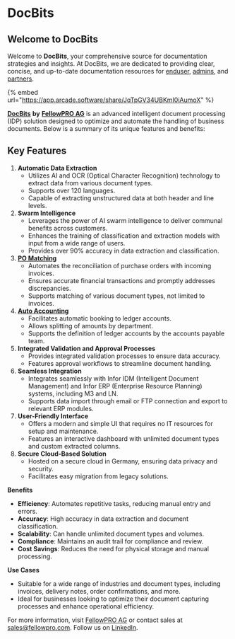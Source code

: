 # DocBits

## Welcome to DocBits

Welcome to **DocBits**, your comprehensive source for documentation strategies and insights. At DocBits, we are dedicated to providing clear, concise, and up-to-date documentation resources for [enduser](readme-1/), [admins](admin-section/), and [partners](partner-section.md).



{% embed url="https://app.arcade.software/share/JqTpGV34UBKmI0iAumoX" %}

[**DocBits**](https://www.docbits.com) **by** [**FellowPRO AG**](https://www.fellowpro.com) is an advanced intelligent document processing (IDP) solution designed to optimize and automate the handling of business documents. Below is a summary of its unique features and benefits:

## **Key Features**

1. **Automatic Data Extraction**
   * Utilizes AI and OCR (Optical Character Recognition) technology to extract data from various document types.
   * Supports over 120 languages.
   * Capable of extracting unstructured data at both header and line levels.
2. **Swarm Intelligence**
   * Leverages the power of AI swarm intelligence to deliver communal benefits across customers.
   * Enhances the training of classification and extraction models with input from a wide range of users.
   * Provides over 90% accuracy in data extraction and classification.
3. [**PO Matching**](readme-1/purchase-order-matching/)
   * Automates the reconciliation of purchase orders with incoming invoices.
   * Ensures accurate financial transactions and promptly addresses discrepancies.
   * Supports matching of various document types, not limited to invoices.
4. [**Auto Accounting**](readme-1/accounting-for-cost-invoice-and-indirect-sales.md)
   * Facilitates automatic booking to ledger accounts.
   * Allows splitting of amounts by department.
   * Supports the definition of ledger accounts by the accounts payable team.
5. **Integrated Validation and Approval Processes**
   * Provides integrated validation processes to ensure data accuracy.
   * Features approval workflows to streamline document handling.
6. **Seamless Integration**
   * Integrates seamlessly with Infor IDM (Intelligent Document Management) and Infor ERP (Enterprise Resource Planning) systems, including M3 and LN.
   * Supports data import through email or FTP connection and export to relevant ERP modules.
7. **User-Friendly Interface**
   * Offers a modern and simple UI that requires no IT resources for setup and maintenance.
   * Features an interactive dashboard with unlimited document types and custom extracted columns.
8. **Secure Cloud-Based Solution**
   * Hosted on a secure cloud in Germany, ensuring data privacy and security.
   * Facilitates easy migration from legacy solutions.

**Benefits**

* **Efficiency**: Automates repetitive tasks, reducing manual entry and errors.
* **Accuracy**: High accuracy in data extraction and document classification.
* **Scalability**: Can handle unlimited document types and volumes.
* **Compliance**: Maintains an audit trail for compliance and review.
* **Cost Savings**: Reduces the need for physical storage and manual processing.

**Use Cases**

* Suitable for a wide range of industries and document types, including invoices, delivery notes, order confirmations, and more.
* Ideal for businesses looking to optimize their document capturing processes and enhance operational efficiency.

For more information, visit [FellowPRO AG](https://fellowpro.com/) or contact sales at sales@fellowpro.com. Follow us on [LinkedIn](https://www.linkedin.com/company/fellowpro).
